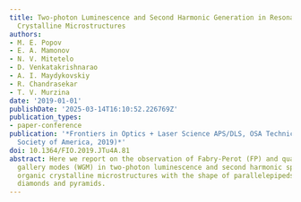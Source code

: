 ```yaml
---
title: Two-photon Luminescence and Second Harmonic Generation in Resonant Organic
  Crystalline Microstructures
authors:
- M. E. Popov
- E. A. Mamonov
- N. V. Mitetelo
- D. Venkatakrishnarao
- A. I. Maydykovskiy
- R. Chandrasekar
- T. V. Murzina
date: '2019-01-01'
publishDate: '2025-03-14T16:10:52.226769Z'
publication_types:
- paper-conference
publication: '*Frontiers in Optics + Laser Science APS/DLS, OSA Technical Digest (Optical
  Society of America, 2019)*'
doi: 10.1364/FIO.2019.JTu4A.81
abstract: Here we report on the observation of Fabry-Perot (FP) and quasi-whispering
  gallery modes (WGM) in two-photon luminescence and second harmonic spectra in resonant
  organic crystalline microstructures with the shape of parallelepipeds, squares,
  diamonds and pyramids.
---
```

